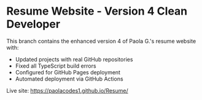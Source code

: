 # Resume Website - Version 4 Clean Developer

This branch contains the enhanced version 4 of Paola G.'s resume website with:
- Updated projects with real GitHub repositories
- Fixed all TypeScript build errors
- Configured for GitHub Pages deployment
- Automated deployment via GitHub Actions

Live site: https://paolacodes1.github.io/Resume/

